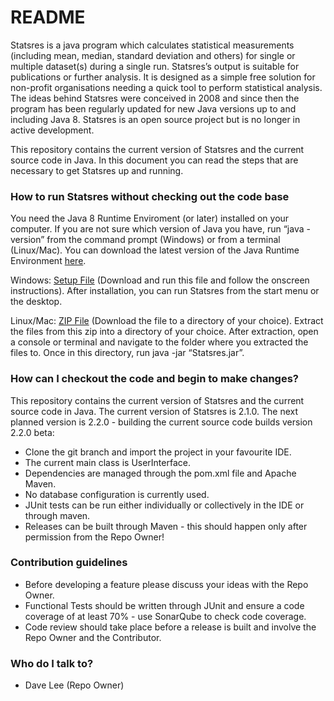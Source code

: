 # README #

Statsres is a java program which calculates statistical measurements (including mean, median, standard deviation and others) for single or multiple dataset(s) during a single run. Statsres’s output is suitable for publications or further analysis. It is designed as a simple free solution for non-profit organisations needing a quick tool to perform statistical analysis. The ideas behind Statsres were conceived in 2008 and since then the program has been regularly updated for new Java versions up to and including Java 8. Statsres is an open source project but is no longer in active development.

This repository contains the current version of Statsres and the current source code in Java. In this document you can read the steps that are necessary to get Statsres up and running.

### How to run Statsres without checking out the code base ###

You need the Java 8 Runtime Enviroment (or later) installed on your computer. If you are not sure which version of Java you have, run “java -version” from the command prompt (Windows) or from a terminal (Linux/Mac). You can download the latest version of the Java Runtime Environment <a href="http://java.sun.com/">here</a>.

Windows: <a href="https://github.com/daveajlee/statsres/blob/master/downloads/statsres-2.1.0.exe">Setup File</a> (Download and run this file and follow the onscreen instructions). After installation, you can run Statsres from the start menu or the desktop.

Linux/Mac:</span> <a href="https://github.com/daveajlee/statsres/blob/master/downloads/statsres-2.1.0.zip">ZIP File</a> (Download the file to a directory of your choice). Extract the files from this zip into a directory of your choice. After extraction, open a console or terminal and navigate to the folder where you extracted the files to. Once in this directory, run java -jar “Statsres.jar”.

### How can I checkout the code and begin to make changes? ###

This repository contains the current version of Statsres and the current source code in Java. The current version of Statsres is 2.1.0. The next planned version is 2.2.0 - building the current source code builds version 2.2.0 beta:

* Clone the git branch and import the project in your favourite IDE.
* The current main class is UserInterface.
* Dependencies are managed through the pom.xml file and Apache Maven.
* No database configuration is currently used.
* JUnit tests can be run either individually or collectively in the IDE or through maven.
* Releases can be built through Maven - this should happen only after permission from the Repo Owner!

### Contribution guidelines ###

* Before developing a feature please discuss your ideas with the Repo Owner.
* Functional Tests should be written through JUnit and ensure a code coverage of at least 70% - use SonarQube to check code coverage.
* Code review should take place before a release is built and involve the Repo Owner and the Contributor.

### Who do I talk to? ###

* Dave Lee (Repo Owner)

